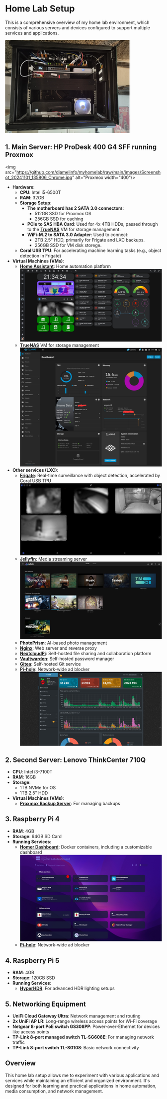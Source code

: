# Home Lab Setup

This is a comprehensive overview of my home lab environment, which consists of various servers and devices configured to support multiple services and applications.

<img src="https://github.com/djamelinfo/myhomelab/raw/main/images/IMG_20241102_163709229.jpg" alt="Rack Setup" width="400"/>

## 1. Main Server: HP ProDesk 400 G4 SFF running Proxmox

<img src="https://github.com/djamelinfo/myhomelab/raw/main/images/Screenshot_20241101_135806_Chrome.jpg" alt="Proxmox width="400"/>
- **Hardware**:
  - **CPU**: Intel i5-6500T
  - **RAM**: 32GB
  - **Storage Setup**:
    - **The motherboard has 2 SATA 3.0 connectors**:
      - 512GB SSD for Proxmox OS
      - 256GB SSD for caching
    - **PCIe to SAS HBA Card**: Used for 4x 4TB HDDs, passed through to the [**TrueNAS**](https://www.truenas.com/) VM for storage management.
    - **WiFi-M.2 to SATA 3.0 Adapter**: Used to connect:
      - 2TB 2.5" HDD, primarily for Frigate and LXC backups.
      - 256GB SSD for VM disk storege.
  - **Coral USB TPU**: For accelerating machine learning tasks (e.g., object detection in Frigate)
- **Virtual Machines (VMs)**:
  - [**Home Assistant**](https://www.home-assistant.io/): Home automation platform
    ![HomeAssistant](https://github.com/djamelinfo/myhomelab/raw/main/images/Homeassistat.jpg)
  - [**TrueNAS**](https://www.truenas.com/) VM for storage management
    ![TrueNas](https://github.com/djamelinfo/myhomelab/raw/main/images/Screenshot_20241102_173951_Chrome.jpg)
- **Other services (LXC)**:
    - [**Frigate**](https://frigate.video/): Real-time surveillance with object detection, accelerated by Coral USB TPU
      ![Frigat](https://github.com/djamelinfo/myhomelab/raw/main/images/Frigat.jpg)
    - [**Jellyfin**](https://jellyfin.org/): Media streaming server
      ![Jellyfin](https://github.com/djamelinfo/myhomelab/raw/main/images/Jellyfin.jpg)
    - [**PhotoPrism**](https://photoprism.app/): AI-based photo management
    - [**Nginx**](https://www.nginx.com/): Web server and reverse proxy
    - [**NextcloudPi**](https://ownyourbits.com/nextcloudpi/): Self-hosted file sharing and collaboration platform
    - [**Vaultwarden**](https://github.com/dani-garcia/vaultwarden): Self-hosted password manager
    - [**Gitea**](https://gitea.io/en-us/): Self-hosted Git service
    - [**Pi-hole**](https://pi-hole.net/): Network-wide ad blocker
      ![Frigat](https://github.com/djamelinfo/myhomelab/raw/main/images/pihole.jpg)



## 2. Second Server: Lenovo ThinkCenter 710Q
- **CPU**: Intel i3-7100T
- **RAM**: 16GB
- **Storage**:
  - 1TB NVMe for OS
  - 1TB 2.5" HDD
- **Virtual Machines (VMs)**:
  - [**Proxmox Backup Server**](https://www.proxmox.com/en/proxmox-backup-server): For managing backups

## 3. Raspberry Pi 4
- **RAM**: 4GB
- **Storage**: 64GB SD Card
- **Running Services**:
  - [**Homer Dashboard**](https://github.com/bastienwirtz/homer): Docker containers, including a customizable dashboard
    ![Homer](https://github.com/djamelinfo/myhomelab/raw/main/images/homer.jpg)
  - [**Pi-hole**](https://pi-hole.net/): Network-wide ad blocker

## 4. Raspberry Pi 5
- **RAM**: 4GB
- **Storage**: 120GB SSD
- **Running Services**:
  - [**HyperHDR**](https://github.com/awawa-dev/HyperHDR): For advanced HDR lighting setups
  

## 5. Networking Equipment
- **UniFi Cloud Gateway Ultra**: Network management and routing
- **2x UniFi AP LR**: Long-range wireless access points for Wi-Fi coverage
- **Netgear 8-port PoE switch GS308PP**: Power-over-Ethernet for devices like access points
- **TP-Link 8-port managed switch TL-SG608E**: For managing network traffic
- **TP-Link 8-port switch TL-SG108**: Basic network connectivity

## Overview
This home lab setup allows me to experiment with various applications and services while maintaining an efficient and organized environment. It's designed for both learning and practical applications in home automation, media consumption, and network management.
